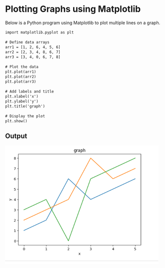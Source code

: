 # Plotting Graphs using Matplotlib

Below is a Python program using Matplotlib to plot multiple lines on a graph.
```
import matplotlib.pyplot as plt

# Define data arrays
arr1 = [1, 2, 6, 4, 5, 6]
arr2 = [2, 3, 4, 8, 6, 7]
arr3 = [3, 4, 0, 6, 7, 8]

# Plot the data
plt.plot(arr1)
plt.plot(arr2)
plt.plot(arr3)

# Add labels and title
plt.xlabel('x')
plt.ylabel('y')
plt.title('graph')

# Display the plot
plt.show()
```
## Output

![Graph Output](https://raw.githubusercontent.com/SyedaShafqat/graph/master/graph.png)

